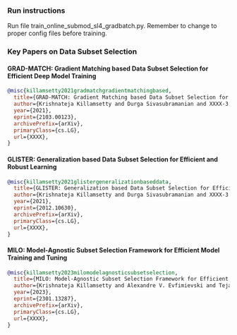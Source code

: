### Run instructions
Run file train_online_submod_sl4_gradbatch.py. 
Remember to change to proper config files before training.

### Key Papers on Data Subset Selection

#### GRAD-MATCH: Gradient Matching based Data Subset Selection for Efficient Deep Model Training

```bibtex
@misc{killamsetty2021gradmatchgradientmatchingbased,
  title={GRAD-MATCH: Gradient Matching based Data Subset Selection for Efficient Deep Model Training},
  author={Krishnateja Killamsetty and Durga Sivasubramanian and XXXX-3 Ramakrishnan and Abir De and Rishabh Iyer},
  year={2021},
  eprint={2103.00123},
  archivePrefix={arXiv},
  primaryClass={cs.LG},
  url={XXXX},
}
```

#### GLISTER: Generalization based Data Subset Selection for Efficient and Robust Learning

```bibtex
@misc{killamsetty2021glistergeneralizationbaseddata,
  title={GLISTER: Generalization based Data Subset Selection for Efficient and Robust Learning},
  author={Krishnateja Killamsetty and Durga Sivasubramanian and XXXX-3 Ramakrishnan and Rishabh Iyer},
  year={2021},
  eprint={2012.10630},
  archivePrefix={arXiv},
  primaryClass={cs.LG},
  url={XXXX},
}
```

#### MILO: Model-Agnostic Subset Selection Framework for Efficient Model Training and Tuning

```bibtex
@misc{killamsetty2023milomodelagnosticsubsetselection,
  title={MILO: Model-Agnostic Subset Selection Framework for Efficient Model Training and Tuning},
  author={Krishnateja Killamsetty and Alexandre V. Evfimievski and Tejaswini Pedapati and Kiran Kate and Lucian Popa and Rishabh Iyer},
  year={2023},
  eprint={2301.13287},
  archivePrefix={arXiv},
  primaryClass={cs.LG},
  url={XXXX},
}
```

